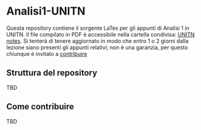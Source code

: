 # Analisi1-UNITN
Questa repository contiene il sorgente LaTex per gli appunti di Analisi 1 in UNITN.
Il file compilato in PDF è accessibile nella cartella condivisa: [UNITN notes](bit.ly/Unitn-notes).
Si tenterà di tenere aggiornato in modo che entro 1 o 2 giorni dalla lezione siano presenti gli appunti relativi; non è una garanzia, per questo chiunque è invitato a [contribuire](#come-contribuire)

## Struttura del repository
TBD

## Come contribuire
TBD
